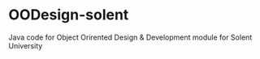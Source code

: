 # OODesign-solent
Java code for Object Orirented Design &amp; Development module for Solent University
